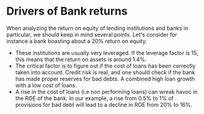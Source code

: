 # Drivers of Bank returns

When analyzing the return on equity of lending institutions and banks in particular, we should keep in mind several points. Let's consider for instance a bank boasting about a 20% return on equity.
- These institutions are usually very leveraged. If the leverage factor is 15, this means that the return on assets is around 1.4%.
- The critical factor is to figure out if the cost of loans has been correctly taken into account. Credit risk is real, and one should check if the bank has made proper reserves for bad debts. A combined high loan growth with a low cost of loans. 
- A rise in the cost of loans (i.e non performing loans) can wreak havoc in the ROE of the bank. In our example, a rise from 0.5% to 1% of provisions for bad debt will lead to a decline in ROE from 20% to 16%.